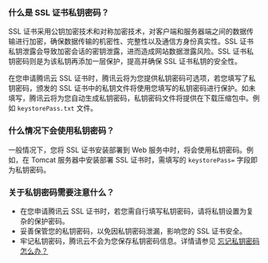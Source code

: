 ### 什么是 SSL 证书私钥密码？
SSL 证书采用公钥加密技术和对称加密技术，对客户端和服务器端之间的数据传输进行加密，确保数据传输的机密性、完整性以及通信方身份真实性。SSL 证书私钥泄露会导致加密会话的密钥泄露，进而造成网站数据泄露风险。SSL 证书私钥密码则是为该私钥再添加一层保护，提高并确保 SSL 证书私钥的安全性。

在您申请腾讯云 SSL 证书时，腾讯云将为您提供私钥密码可选项，若您填写了私钥密码，颁发的 SSL 证书中的私钥文件将使用您填写的私钥密码进行保护。如未填写，腾讯云将为您自动生成私钥密码，私钥密码文件将提供在下载压缩包中。例如 `keystorePass.txt` 文件。


### 什么情况下会使用私钥密码？
一般情况下，您将 SSL 证书安装部署到 Web 服务中时，将会使用私钥密码。例如，在 Tomcat 服务器中安装部署 SSL 证书时，需填写的 `keystorePass=` 字段即为私钥密码。

### 关于私钥密码需要注意什么？
- 在您申请腾讯云 SSL 证书时，若您需自行填写私钥密码，请将私钥设置为复杂的保护密码。
- 妥善保管您的私钥密码，以免因私钥密码泄漏，影响您的 SSL 证书安全。
- 牢记私钥密码，腾讯云不会为您保存私钥密码信息。详情请参见 [忘记私钥密码怎么办？](https://cloud.tencent.com/document/product/400/7421)
